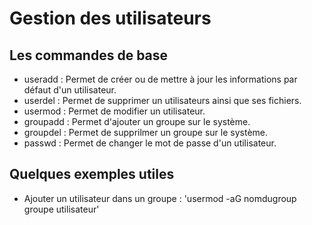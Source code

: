 # Gestion des utilisateurs

## Les commandes de base 

* useradd : Permet de créer ou de mettre à jour les informations par défaut d'un utilisateur.
* userdel : Permet de supprimer un utilisateurs ainsi que ses fichiers.
* usermod : Permet de modifier un utilisateur.
* groupadd : Permet d'ajouter un groupe sur le système.
* groupdel : Permet de supprilmer un groupe sur le système.
* passwd : Permet de changer le mot de passe d'un utilisateur.


## Quelques exemples utiles

* Ajouter un utilisateur dans un groupe : 'usermod -aG nomdugroup groupe utilisateur'